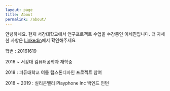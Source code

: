 ```yaml
---
layout: page
title: About
permalink: /about/
---
```


안녕하세요. 현재 서강대학교에서 연구프로젝트 수업을 수강중인 이세진입니다.
더 자세한 사항은 [Linkedin](https://www.linkedin.com/in/se-jin-lee-89656a163/)에서 확인해주세요

학번 : 20161619

2016 ~ 서강대 컴퓨터공학과 재학중

2018 : 퍼듀대학교 여름 캡스톤디자인 프로젝트 참여 

2018 ~ 2019 : 실리콘벨리 Playphone Inc 백엔드 인턴